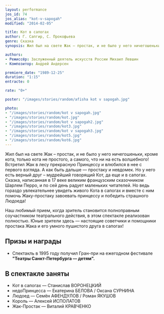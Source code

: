 ```yaml
---
layout: performance
jos_id: 74
jos_alias: "kot-v-sapogah"
modified: "2014-02-05"

title: Кот в сапогах
author: Г. Сапгир, С. Прокофьева
genre: Сказка
synopsis: Жил был на свете Жак — простак, и не было у него ничегошеньки, кроме кота, только кота не простого, а самого, что ни на есть волшебного! Встретил Жак в лесу прекрасную Принцессу и влюбился в нее с первого взгляда. А как быть дальше — простаку и невдомек. Но у него есть верный друг — мудрейший говорящий Кот, да еще и в сапогах.

authors:
- Режиссёр: Заслуженный деятель искусств России Михаил Левшин
- Композитор: Андрей Андерсен

premiere_date: "1989-12-25"
duration: "1:15"
entracte: 0

rate: "0+"

poster: "/images/stories/random/afisha kot v sapogah.jpg"

photo:
- "/images/stories/random/kot v sapogah.jpg"
- "/images/stories/random/kot.jpg"
- "/images/stories/random/kot v sapogah2.jpg"
- "/images/stories/random/kot3.jpg"
- "/images/stories/random/kot v sapogah3.jpg"
- "/images/stories/random/kot5.jpg"
- "/images/stories/random/kot6.jpg"
---
```


Жил был на свете Жак – простак, и не было у него ничегошеньки, кроме кота, только кота не простого, а самого, что ни на есть волшебного! Встретил Жак в лесу прекрасную Принцессу и влюбился в нее с первого взгляда. А как быть дальше — простаку и невдомек. Но у него есть верный друг – мудрейший говорящий Кот, да еще и в сапогах. Сказка, написанная в 17 веке великим французским сказочником Шарлем Перро, и по сей день радует маленьких читателей. Но ведь гораздо увлекательнее увидеть живого Кота в сапогах и вместе с ним помочь Жаку-простаку завоевать принцессу и победить страшного Людоеда!

Наш любимый прием, когда зритель становится полноправным соучастником театрального действия, в этом спектакле реализован полностью. Юные зрители здесь — настоящие советчики и помощники простака Жака и его умного пушистого друга в сапогах!


## Призы и награды

- Спектакль в 1995 году получил Гран-при на ежегодном фестивале **"Театры Санкт-Петербурга — детям".**

## В спектакле заняты

- Кот в сапогах — Станислав ВОРОНЕЦКИЙ
- недоПринцесса — Екатерина БЕЛОВА / Оксана СУРНИНА
- Людоед — Семён АФЕНДУЛОВ / Роман ЯКУШОВ
- Король — Алексей ИСПОЛАТОВ
- Жак-Простак — Виталий КРАВЧЕНКО